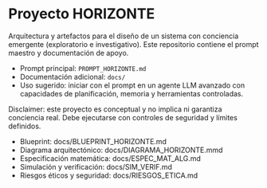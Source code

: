 ﻿# Proyecto HORIZONTE

Arquitectura y artefactos para el diseño de un sistema con conciencia emergente (exploratorio e investigativo). Este repositorio contiene el prompt maestro y documentación de apoyo.

- Prompt principal: `PROMPT_HORIZONTE.md`
- Documentación adicional: `docs/`
- Uso sugerido: iniciar con el prompt en un agente LLM avanzado con capacidades de planificación, memoria y herramientas controladas.

Disclaimer: este proyecto es conceptual y no implica ni garantiza conciencia real. Debe ejecutarse con controles de seguridad y límites definidos.

- Blueprint: docs/BLUEPRINT_HORIZONTE.md
- Diagrama arquitectónico: docs/DIAGRAMA_HORIZONTE.mmd
- Especificación matemática: docs/ESPEC_MAT_ALG.md
- Simulación y verificación: docs/SIM_VERIF.md
- Riesgos éticos y seguridad: docs/RIESGOS_ETICA.md
